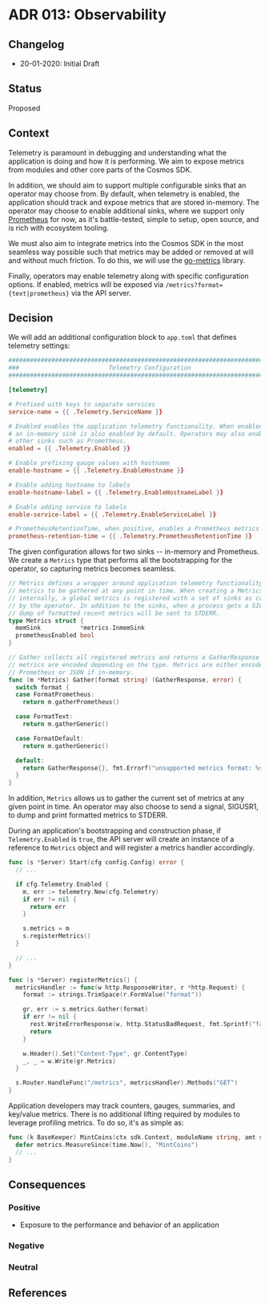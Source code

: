 # ADR 013: Observability

## Changelog

* 20-01-2020: Initial Draft

## Status

Proposed

## Context

Telemetry is paramount in debugging and understanding what the application is doing and how it is
performing. We aim to expose metrics from modules and other core parts of the Cosmos SDK.

In addition, we should aim to support multiple configurable sinks that an operator may choose from.
By default, when telemetry is enabled, the application should track and expose metrics that are
stored in-memory. The operator may choose to enable additional sinks, where we support only
[Prometheus](https://prometheus.io/) for now, as it's battle-tested, simple to setup, open source,
and is rich with ecosystem tooling.

We must also aim to integrate metrics into the Cosmos SDK in the most seamless way possible such that
metrics may be added or removed at will and without much friction. To do this, we will use the
[go-metrics](https://github.com/hashicorp/go-metrics) library.

Finally, operators may enable telemetry along with specific configuration options. If enabled, metrics
will be exposed via `/metrics?format={text|prometheus}` via the API server.

## Decision

We will add an additional configuration block to `app.toml` that defines telemetry settings:

```toml
###############################################################################
###                         Telemetry Configuration                         ###
###############################################################################

[telemetry]

# Prefixed with keys to separate services
service-name = {{ .Telemetry.ServiceName }}

# Enabled enables the application telemetry functionality. When enabled,
# an in-memory sink is also enabled by default. Operators may also enabled
# other sinks such as Prometheus.
enabled = {{ .Telemetry.Enabled }}

# Enable prefixing gauge values with hostname
enable-hostname = {{ .Telemetry.EnableHostname }}

# Enable adding hostname to labels
enable-hostname-label = {{ .Telemetry.EnableHostnameLabel }}

# Enable adding service to labels
enable-service-label = {{ .Telemetry.EnableServiceLabel }}

# PrometheusRetentionTime, when positive, enables a Prometheus metrics sink.
prometheus-retention-time = {{ .Telemetry.PrometheusRetentionTime }}
```

The given configuration allows for two sinks -- in-memory and Prometheus. We create a `Metrics`
type that performs all the bootstrapping for the operator, so capturing metrics becomes seamless.

```go
// Metrics defines a wrapper around application telemetry functionality. It allows
// metrics to be gathered at any point in time. When creating a Metrics object,
// internally, a global metrics is registered with a set of sinks as configured
// by the operator. In addition to the sinks, when a process gets a SIGUSR1, a
// dump of formatted recent metrics will be sent to STDERR.
type Metrics struct {
  memSink           *metrics.InmemSink
  prometheusEnabled bool
}

// Gather collects all registered metrics and returns a GatherResponse where the
// metrics are encoded depending on the type. Metrics are either encoded via
// Prometheus or JSON if in-memory.
func (m *Metrics) Gather(format string) (GatherResponse, error) {
  switch format {
  case FormatPrometheus:
    return m.gatherPrometheus()

  case FormatText:
    return m.gatherGeneric()

  case FormatDefault:
    return m.gatherGeneric()

  default:
    return GatherResponse{}, fmt.Errorf("unsupported metrics format: %s", format)
  }
}
```

In addition, `Metrics` allows us to gather the current set of metrics at any given point in time. An
operator may also choose to send a signal, SIGUSR1, to dump and print formatted metrics to STDERR.

During an application's bootstrapping and construction phase, if `Telemetry.Enabled` is `true`, the
API server will create an instance of a reference to `Metrics` object and will register a metrics
handler accordingly.

```go
func (s *Server) Start(cfg config.Config) error {
  // ...

  if cfg.Telemetry.Enabled {
    m, err := telemetry.New(cfg.Telemetry)
    if err != nil {
      return err
    }

    s.metrics = m
    s.registerMetrics()
  }

  // ...
}

func (s *Server) registerMetrics() {
  metricsHandler := func(w http.ResponseWriter, r *http.Request) {
    format := strings.TrimSpace(r.FormValue("format"))

    gr, err := s.metrics.Gather(format)
    if err != nil {
      rest.WriteErrorResponse(w, http.StatusBadRequest, fmt.Sprintf("failed to gather metrics: %s", err))
      return
    }

    w.Header().Set("Content-Type", gr.ContentType)
    _, _ = w.Write(gr.Metrics)
  }

  s.Router.HandleFunc("/metrics", metricsHandler).Methods("GET")
}
```

Application developers may track counters, gauges, summaries, and key/value metrics. There is no
additional lifting required by modules to leverage profiling metrics. To do so, it's as simple as:

```go
func (k BaseKeeper) MintCoins(ctx sdk.Context, moduleName string, amt sdk.Coins) error {
  defer metrics.MeasureSince(time.Now(), "MintCoins")
  // ...
}
```

## Consequences

### Positive

* Exposure to the performance and behavior of an application

### Negative

### Neutral

## References

